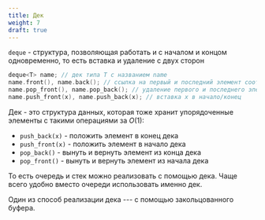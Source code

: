 ```yaml
---
title: Дек
weight: 7
draft: true
---
```


`deque` - структура, позволяющая работать и с началом и концом
одновременно, то есть вставка и удаление с двух сторон

``` C++
deque<T> name; // дек типа T с названием name
name.front(), name.back(); // ссылка на первый и последний элемент соответственно
name.pop_front(), name.pop_back(); // удаление первого и последнего элемента
name.push_front(x), name.push_back(x); // вставка x в начало/конец
```

Дек - это структура данных, которая тоже хранит упорядоченные элементы с
такими операциями за $O(1)$:

  - `push_back(x)` - положить элемент в конец дека
  - `push_front(x)` - положить элемент в начало дека
  - `pop_back()` - вынуть и вернуть элемент из конца дека
  - `pop_front()` - вынуть и вернуть элемент из начала дека

То есть очередь и стек можно реализовать с помощью дека. Чаще всего
удобно вместо очереди использовать именно дек.

Один из способ реализации дека --- с помощью закольцованного буфера.
